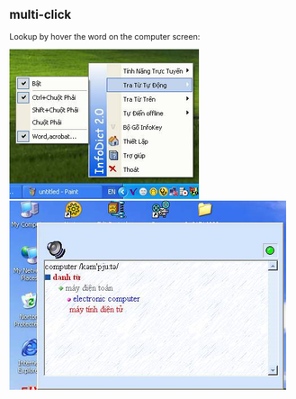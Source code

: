 ## multi-click

Lookup by hover the word on the computer screen:

![alt text](https://github.com/anhvaut/multi-click/blob/master/help/images/image008.jpg "Description")
![alt text](https://github.com/anhvaut/multi-click/blob/master/help/images/image004.jpg "Description")

